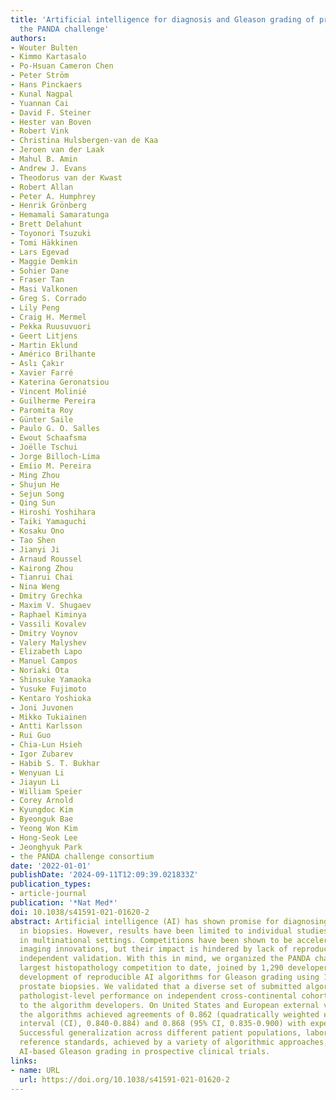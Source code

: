 ```yaml
---
title: 'Artificial intelligence for diagnosis and Gleason grading of prostate cancer:
  the PANDA challenge'
authors:
- Wouter Bulten
- Kimmo Kartasalo
- Po-Hsuan Cameron Chen
- Peter Ström
- Hans Pinckaers
- Kunal Nagpal
- Yuannan Cai
- David F. Steiner
- Hester van Boven
- Robert Vink
- Christina Hulsbergen-van de Kaa
- Jeroen van der Laak
- Mahul B. Amin
- Andrew J. Evans
- Theodorus van der Kwast
- Robert Allan
- Peter A. Humphrey
- Henrik Grönberg
- Hemamali Samaratunga
- Brett Delahunt
- Toyonori Tsuzuki
- Tomi Häkkinen
- Lars Egevad
- Maggie Demkin
- Sohier Dane
- Fraser Tan
- Masi Valkonen
- Greg S. Corrado
- Lily Peng
- Craig H. Mermel
- Pekka Ruusuvuori
- Geert Litjens
- Martin Eklund
- Américo Brilhante
- Aslı Çakır
- Xavier Farré
- Katerina Geronatsiou
- Vincent Molinié
- Guilherme Pereira
- Paromita Roy
- Günter Saile
- Paulo G. O. Salles
- Ewout Schaafsma
- Joëlle Tschui
- Jorge Billoch-Lima
- Emíio M. Pereira
- Ming Zhou
- Shujun He
- Sejun Song
- Qing Sun
- Hiroshi Yoshihara
- Taiki Yamaguchi
- Kosaku Ono
- Tao Shen
- Jianyi Ji
- Arnaud Roussel
- Kairong Zhou
- Tianrui Chai
- Nina Weng
- Dmitry Grechka
- Maxim V. Shugaev
- Raphael Kiminya
- Vassili Kovalev
- Dmitry Voynov
- Valery Malyshev
- Elizabeth Lapo
- Manuel Campos
- Noriaki Ota
- Shinsuke Yamaoka
- Yusuke Fujimoto
- Kentaro Yoshioka
- Joni Juvonen
- Mikko Tukiainen
- Antti Karlsson
- Rui Guo
- Chia-Lun Hsieh
- Igor Zubarev
- Habib S. T. Bukhar
- Wenyuan Li
- Jiayun Li
- William Speier
- Corey Arnold
- Kyungdoc Kim
- Byeonguk Bae
- Yeong Won Kim
- Hong-Seok Lee
- Jeonghyuk Park
- the PANDA challenge consortium
date: '2022-01-01'
publishDate: '2024-09-11T12:09:39.021833Z'
publication_types:
- article-journal
publication: '*Nat Med*'
doi: 10.1038/s41591-021-01620-2
abstract: Artificial intelligence (AI) has shown promise for diagnosing prostate cancer
  in biopsies. However, results have been limited to individual studies, lacking validation
  in multinational settings. Competitions have been shown to be accelerators for medical
  imaging innovations, but their impact is hindered by lack of reproducibility and
  independent validation. With this in mind, we organized the PANDA challenge--the
  largest histopathology competition to date, joined by 1,290 developers--to catalyze
  development of reproducible AI algorithms for Gleason grading using 10,616 digitized
  prostate biopsies. We validated that a diverse set of submitted algorithms reached
  pathologist-level performance on independent cross-continental cohorts, fully blinded
  to the algorithm developers. On United States and European external validation sets,
  the algorithms achieved agreements of 0.862 (quadratically weighted κ, 95% confidence
  interval (CI), 0.840-0.884) and 0.868 (95% CI, 0.835-0.900) with expert uropathologists.
  Successful generalization across different patient populations, laboratories and
  reference standards, achieved by a variety of algorithmic approaches, warrants evaluating
  AI-based Gleason grading in prospective clinical trials.
links:
- name: URL
  url: https://doi.org/10.1038/s41591-021-01620-2
---
```

